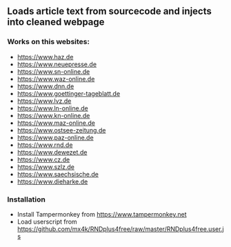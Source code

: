 ## Loads article text from sourcecode and injects into cleaned webpage
### Works on this websites:

- https://www.haz.de
- https://www.neuepresse.de
- https://www.sn-online.de
- https://www.waz-online.de
- https://www.dnn.de
- https://www.goettinger-tageblatt.de
- https://www.lvz.de
- https://www.ln-online.de
- https://www.kn-online.de
- https://www.maz-online.de
- https://www.ostsee-zeitung.de
- https://www.paz-online.de
- https://www.rnd.de
- https://www.dewezet.de
- https://www.cz.de
- https://www.szlz.de
- https://www.saechsische.de
- https://www.dieharke.de

### Installation

- Install Tampermonkey from https://www.tampermonkey.net
- Load userscript from https://github.com/mx4k/RNDplus4free/raw/master/RNDplus4free.user.js
